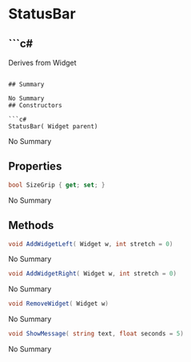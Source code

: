 # StatusBar

## ```c#
Derives from Widget
```

## Summary

No Summary
## Constructors

```c#
StatusBar( Widget parent) 
```
No Summary
## Properties

```c#
bool SizeGrip { get; set; } 
```
No Summary
## Methods

```c#
void AddWidgetLeft( Widget w, int stretch = 0) 
```
No Summary
```c#
void AddWidgetRight( Widget w, int stretch = 0) 
```
No Summary
```c#
void RemoveWidget( Widget w) 
```
No Summary
```c#
void ShowMessage( string text, float seconds = 5) 
```
No Summary
